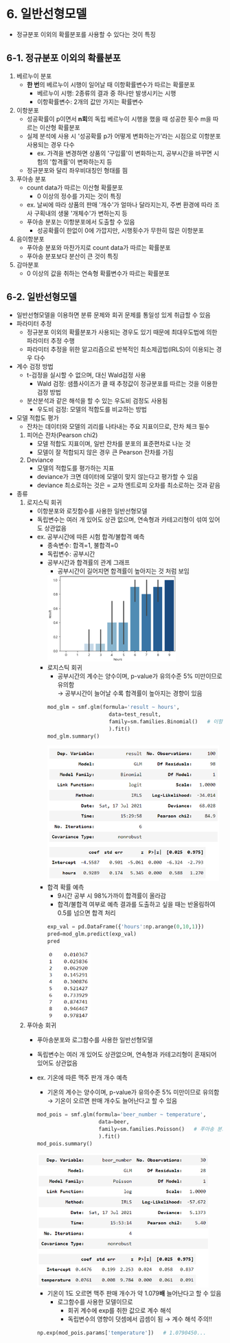 # 6. 일반선형모델
- 정규분포 이외의 확률분포를 사용할 수 있다는 것이 특징

## 6-1. 정규분포 이외의 확률분포
1. 베르누이 분포
	- **한 번**의 베르누이 시행이 일어날 때 이항확률변수가 따르는 확률분포
		- 베르누이 시행: 2종류의 결과 중 하나만 발생시키는 시행
		- 이항확률변수: 2개의 값만 가지는 확률변수
2. 이항분포
	- 성공확률이 p이면서 **n회**의 독립 베르누이 시행을 했을 때 성공한 횟수 m을 따르는 이산형 확률분포
	- 실제 분석에 사용 시 '성공확률 p가 어떻게 변화하는가'라는 시점으로 이항분포 사용되는 경우 다수
		- ex. 가격을 변경하면 상품의 '구입률'이 변화하는지, 공부시간을 바꾸면 시험의 '합격률'이 변화하는지 등
	- 정규분포와 달리 좌우비대칭인 형태를 띔
3. 푸아송 분포
	- count data가 따르는 이산형 확률분포
		- 0 이상의 정수를 가지는 것이 특징
	- ex. 날씨에 따라 상품의 판매 '개수'가 얼마나 달라지는지, 주변 환경에 따라 조사 구획내의 생물 '개체수'가 변하는지 등
	- 푸아송 분포는 이항분포에서 도출할 수 있음
		- 성공확률이 한없이 0에 가깝지만, 시행횟수가 무한히 많은 이항분포
4. 음이항분포
	- 푸아송 분포와 마찬가지로 count data가 따르는 확률분포
	- 푸아송 분포보다 분산이 큰 것이 특징
5. 감마분포
	- 0 이상의 값을 취하는 연속형 확률변수가 따르는 확률분포 

## 6-2. 일반선형모델
- 일반선형모델을 이용하면 분류 문제와 회귀 문제를 통일성 있게 취급할 수 있음
- 파라미터 추정
	- 정규분포 이외의 확률분포가 사용되는 경우도 있기 때문에 최대우도법에 의한 파라미터 추정 수행
	- 파라미터 추정을 위한 알고리즘으로 반복적인 최소제곱법(IRLS)이 이용되는 경우 다수
- 계수 검정 방법
	- t-검정을 실시할 수 없으며, 대신 Wald검정 사용
		- Wald 검정: 샘플사이즈가 클 때 추정값이 정규분포를 따르는 것을 이용한 검정 방법
	- 분산분석과 같은 해석을 할 수 있는 우도비 검정도 사용됨
		- 우도비 검정: 모델의 적합도를 비교하는 방법
- 모델 적합도 평가
	- 잔차는 데이터와 모델의 괴리를 나타내는 주요 지표이므로, 잔차 체크 필수
	1. 피어슨 잔차(Pearson chi2)
		- 모델 적합도 지표이며, 일반 잔차를 분포의 표준편차로 나눈 것
		- 모델이 잘 적합되지 않은 경우 큰 Pearson 잔차를 가짐
	2. Deviance 
		- 모델의 적합도를 평가하는 지표
		- deviance가 크면 데이터에 모델이 맞지 않는다고 평가할 수 있음
		- deviance 최소로하는 것은 = 교차 엔트로피 오차를 최소로하는 것과 같음
- 종류
	1. 로지스틱 회귀
		- 이항분포와 로짓함수를 사용한 일반선형모델
		- 독립변수는 여러 개 있어도 상관 없으며, 연속형과 카테고리형이 섞여 있어도 상관없음
		- ex. 공부시간에 따른 시험 합격/불합격 예측
			- 종속변수: 합격=1, 불합격=0
			- 독립변수: 공부시간
			- 공부시간과 합격률의 관계 그래프
				- 공부시간이 길어지면 합격률이 높아지는 것 처럼 보임
				<img src="./image/study_barplot.png" width="300">
			- 로지스틱 회귀
				- 공부시간의 계수는 양수이며, p-value가 유의수준 5% 미만이므로 유의함      
				 → 공부시간이 늘어날 수록 합격률이 높아지는 경향이 있음
				```python
				mod_glm = smf.glm(formula='result ~ hours', 
                					data=test_result, 
                 					family=sm.families.Binomial()   # 이항분포 지정
            						).fit()
				mod_glm.summary()
				```
				<img src="./image/logistic_summary.png" width="400">
			- 합격 확률 예측
				- 9시간 공부 시 98%가까이 합격률이 올라감
				- 합격/불합격 여부로 예측 결과를 도출하고 싶을 때는 반올림하여 0.5를 넘으면 합격 처리
				```python
				exp_val = pd.DataFrame({'hours':np.arange(0,10,1)})
				pred=mod_glm.predict(exp_val)
				pred
				```
				<img src="./image/logistic_pred.png" width="100">
	2. 푸아송 회귀
		- 푸아송분포와 로그함수를 사용한 일반선형모델
		- 독립변수는 여러 개 있어도 상관없으며, 연속형과 카테고리형이 혼재되어 있어도 상관없음
		- ex. 기온에 따른 맥주 판개 개수 예측
			- 기온의 계수는 양수이며, p-value가 유의수준 5% 미만이므로 유의함       
				→ 기온이 오르면 판매 개수도 늘어난다고 할 수 있음
			```python
			mod_pois = smf.glm(formula='beer_number ~ temperature', 
                  				data=beer, 
                  				family=sm.families.Poisson()   # 푸아송 분포 지정
                				).fit()
			mod_pois.summary()
			```
			<img src="./image/pois_summary.png" width="400">

			- 기온이 1도 오르면 맥주 판매 개수가 약 1.079**배** 늘어난다고 할 수 있음
				- 로그함수를 사용한 모델이므로
					- 회귀 계수에 exp를 취한 값으로 계수 해석
					- 독립변수의 영향이 덧셈에서 곱셈이 됨 → 계수 해석 주의!!
			```python
			np.exp(mod_pois.params['temperature'])   # 1.0790450...
			```
		 